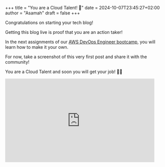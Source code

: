 +++
title = "You are a Cloud Talent! 🚀"
date = 2024-10-07T23:45:27+02:00
author = "Asamah"
draft = false
+++

Congratulations on starting your tech blog!

Getting this blog live is proof that you are an action taker!

In the next assignments of our [AWS DevOps Engineer bootcamp](https://www.skool.com/cloudtalents/classroom/dd607c5f?md=310ae6ecdb56402a80e65ac84c61148c), you will learn how to make it your own.

For now, take a screenshot of this very first post and share it with the community!

You are a Cloud Talent and soon you will get your job! 🤜🤛

<iframe src="https://giphy.com/embed/srg19CG0cKMuI" width="480" height="269" style="" frameBorder="0" class="giphy-embed" allowFullScreen></iframe>